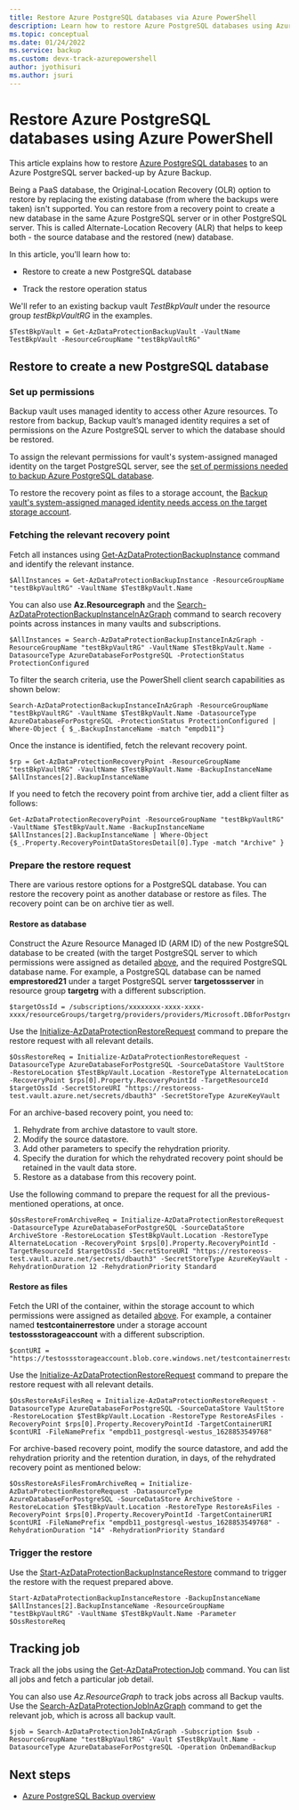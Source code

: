 ```yaml
---
title: Restore Azure PostgreSQL databases via Azure PowerShell
description: Learn how to restore Azure PostgreSQL databases using Azure PowerShell.
ms.topic: conceptual
ms.date: 01/24/2022
ms.service: backup
ms.custom: devx-track-azurepowershell
author: jyothisuri
ms.author: jsuri
---
```


# Restore Azure PostgreSQL databases using Azure PowerShell

This article explains how to restore [Azure PostgreSQL databases](../postgresql/overview.md#azure-database-for-postgresql---single-server) to an Azure PostgreSQL server backed-up by Azure Backup.

Being a PaaS database, the Original-Location Recovery (OLR) option to restore by replacing the existing database (from where the backups were taken) isn't supported. You can restore from a recovery point to create a new database in the same Azure PostgreSQL server or in other PostgreSQL server. This is called Alternate-Location Recovery (ALR) that helps to keep both - the source database and the restored (new) database.

In this article, you'll learn how to:

- Restore to create a new PostgreSQL database

- Track the restore operation status

We'll refer to an existing backup vault _TestBkpVault_ under the resource group _testBkpVaultRG_ in the examples.

```azurepowershell-interactive
$TestBkpVault = Get-AzDataProtectionBackupVault -VaultName TestBkpVault -ResourceGroupName "testBkpVaultRG"
```

## Restore to create a new PostgreSQL database

### Set up permissions

Backup vault uses managed identity to access other Azure resources. To restore from backup, Backup vault’s managed identity requires a set of permissions on the Azure PostgreSQL server to which the database should be restored.

To assign the relevant permissions for vault's system-assigned managed identity on the target PostgreSQL server, see the [set of permissions needed to backup Azure PostgreSQL database](./backup-azure-database-postgresql-overview.md#set-of-permissions-needed-for-azure-postgresql-database-restore).

To restore the recovery point as files to a storage account, the [Backup vault's system-assigned managed identity needs access on the target storage account](./restore-azure-database-postgresql.md#restore-permissions-on-the-target-storage-account).

### Fetching the relevant recovery point

Fetch all instances using [Get-AzDataProtectionBackupInstance](/powershell/module/az.dataprotection/get-azdataprotectionbackupinstance) command and identify the relevant instance.

```azurepowershell-interactive
$AllInstances = Get-AzDataProtectionBackupInstance -ResourceGroupName "testBkpVaultRG" -VaultName $TestBkpVault.Name
```

You can also use **Az.Resourcegraph** and the [Search-AzDataProtectionBackupInstanceInAzGraph](/powershell/module/az.dataprotection/search-azdataprotectionbackupinstanceinazgraph) command to search recovery points across instances in many vaults and subscriptions.

```azurepowershell-interactive
$AllInstances = Search-AzDataProtectionBackupInstanceInAzGraph -ResourceGroupName "testBkpVaultRG" -VaultName $TestBkpVault.Name -DatasourceType AzureDatabaseForPostgreSQL -ProtectionStatus ProtectionConfigured
```

To filter the search criteria, use the PowerShell client search capabilities as shown below:

```azurepowershell-interactive
Search-AzDataProtectionBackupInstanceInAzGraph -ResourceGroupName "testBkpVaultRG" -VaultName $TestBkpVault.Name -DatasourceType AzureDatabaseForPostgreSQL -ProtectionStatus ProtectionConfigured | Where-Object { $_.BackupInstanceName -match "empdb11"}
```

Once the instance is identified, fetch the relevant recovery point.

```azurepowershell-interactive
$rp = Get-AzDataProtectionRecoveryPoint -ResourceGroupName "testBkpVaultRG" -VaultName $TestBkpVault.Name -BackupInstanceName $AllInstances[2].BackupInstanceName
```

If you need to fetch the recovery point from archive tier, add a client filter as follows:

```azurepowershell-interactive
Get-AzDataProtectionRecoveryPoint -ResourceGroupName "testBkpVaultRG" -VaultName $TestBkpVault.Name -BackupInstanceName $AllInstances[2].BackupInstanceName | Where-Object {$_.Property.RecoveryPointDataStoresDetail[0].Type -match "Archive" }
```

### Prepare the restore request

There are various restore options for a PostgreSQL database. You can restore the recovery point as another database or restore as files. The recovery point can be on archive tier as well.

#### Restore as database

Construct the Azure Resource Managed ID (ARM ID) of the new PostgreSQL database to be created (with the target PostgreSQL server to which permissions were assigned as detailed [above](#set-up-permissions), and the required PostgreSQL database name. For example, a PostgreSQL database can be named **emprestored21** under a target PostgreSQL server **targetossserver** in resource group **targetrg** with a different subscription.

```azurepowershell-interactive
$targetOssId = /subscriptions/xxxxxxxx-xxxx-xxxx-xxxx/resourceGroups/targetrg/providers/providers/Microsoft.DBforPostgreSQL/servers/targetossserver/databases/emprestored21
```

Use the [Initialize-AzDataProtectionRestoreRequest](/powershell/module/az.dataprotection/initialize-azdataprotectionrestorerequest) command to prepare the restore request with all relevant details.

```azurepowershell-interactive
$OssRestoreReq = Initialize-AzDataProtectionRestoreRequest -DatasourceType AzureDatabaseForPostgreSQL -SourceDataStore VaultStore -RestoreLocation $TestBkpVault.Location -RestoreType AlternateLocation -RecoveryPoint $rps[0].Property.RecoveryPointId -TargetResourceId $targetOssId -SecretStoreURI "https://restoreoss-test.vault.azure.net/secrets/dbauth3" -SecretStoreType AzureKeyVault
```

For an archive-based recovery point, you need to:

1. Rehydrate from archive datastore to vault store.
1. Modify the source datastore.
1. Add other parameters to specify the rehydration priority.
1. Specify the duration for which the rehydrated recovery point should be retained in the vault data store.
1. Restore as a database from this recovery point.

Use the following command to prepare the request for all the previous-mentioned operations, at once.

```azurepowershell-interactive
$OssRestoreFromArchiveReq = Initialize-AzDataProtectionRestoreRequest -DatasourceType AzureDatabaseForPostgreSQL -SourceDataStore ArchiveStore -RestoreLocation $TestBkpVault.Location -RestoreType AlternateLocation -RecoveryPoint $rps[0].Property.RecoveryPointId -TargetResourceId $targetOssId -SecretStoreURI "https://restoreoss-test.vault.azure.net/secrets/dbauth3" -SecretStoreType AzureKeyVault -RehydrationDuration 12 -RehydrationPriority Standard
```

#### Restore as files

Fetch the URI of the container, within the storage account to which permissions were assigned as detailed [above](#set-up-permissions). For example, a container named **testcontainerrestore** under a storage account **testossstorageaccount** with a different subscription.

```azurepowershell-interactive
$contURI = "https://testossstorageaccount.blob.core.windows.net/testcontainerrestore"
```

Use the [Initialize-AzDataProtectionRestoreRequest](/powershell/module/az.dataprotection/initialize-azdataprotectionrestorerequest) command to prepare the restore request with all relevant details.

```azurepowershell-interactive
$OssRestoreAsFilesReq = Initialize-AzDataProtectionRestoreRequest -DatasourceType AzureDatabaseForPostgreSQL -SourceDataStore VaultStore -RestoreLocation $TestBkpVault.Location -RestoreType RestoreAsFiles -RecoveryPoint $rps[0].Property.RecoveryPointId -TargetContainerURI $contURI -FileNamePrefix "empdb11_postgresql-westus_1628853549768" 
```

For archive-based recovery point, modify the source datastore, and add the rehydration priority and the retention duration, in days, of the rehydrated recovery point as mentioned below:

```azurepowershell-interactive
$OssRestoreAsFilesFromArchiveReq = Initialize-AzDataProtectionRestoreRequest -DatasourceType AzureDatabaseForPostgreSQL -SourceDataStore ArchiveStore -RestoreLocation $TestBkpVault.Location -RestoreType RestoreAsFiles -RecoveryPoint $rps[0].Property.RecoveryPointId -TargetContainerURI $contURI -FileNamePrefix "empdb11_postgresql-westus_1628853549768" -RehydrationDuration "14" -RehydrationPriority Standard
```

### Trigger the restore

Use the [Start-AzDataProtectionBackupInstanceRestore](/powershell/module/az.dataprotection/start-azdataprotectionbackupinstancerestore) command to trigger the restore with the request prepared above.

```azurepowershell-interactive
Start-AzDataProtectionBackupInstanceRestore -BackupInstanceName $AllInstances[2].BackupInstanceName -ResourceGroupName "testBkpVaultRG" -VaultName $TestBkpVault.Name -Parameter $OssRestoreReq
```

## Tracking job

Track all the jobs using the [Get-AzDataProtectionJob](/powershell/module/az.dataprotection/get-azdataprotectionjob) command. You can list all jobs and fetch a particular job detail.

You can also use *Az.ResourceGraph* to track jobs across all Backup vaults. Use the [Search-AzDataProtectionJobInAzGraph](/powershell/module/az.dataprotection/search-azdataprotectionjobinazgraph) command to get the relevant job, which is across all backup vault.

```azurepowershell-interactive
$job = Search-AzDataProtectionJobInAzGraph -Subscription $sub -ResourceGroupName "testBkpVaultRG" -Vault $TestBkpVault.Name -DatasourceType AzureDatabaseForPostgreSQL -Operation OnDemandBackup
```

## Next steps

- [Azure PostgreSQL Backup overview](backup-azure-database-postgresql-overview.md)
